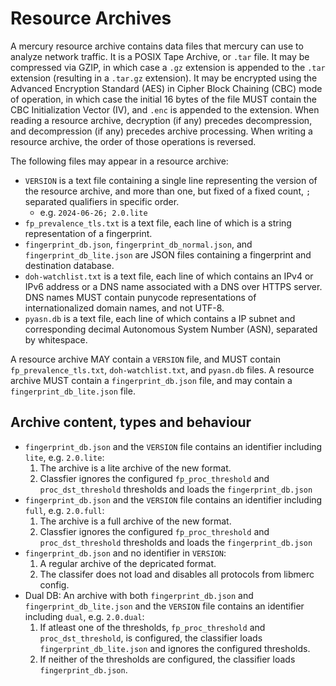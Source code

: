 # Resource Archives

A mercury resource archive contains data files that mercury can use to analyze network traffic.  It is a POSIX Tape Archive, or `.tar` file.   It may be compressed via GZIP, in which case a `.gz` extension is appended to the `.tar` extension (resulting in a `.tar.gz` extension).  It may be encrypted using the Advanced Encryption Standard (AES) in Cipher Block Chaining (CBC) mode of operation, in which case the initial 16 bytes of the file MUST contain the CBC Initialization Vector (IV), and `.enc` is appended to the extension.  When reading a resource archive, decryption (if any) precedes decompression, and decompression (if any) precedes archive processing.   When writing a resource archive, the order of those operations is reversed.

The following files may appear in a resource archive:

- `VERSION` is a text file containing a single line representing the version of the resource archive, and more than one, but fixed of a fixed count, `; ` separated qualifiers in specific order.
    - e.g. `2024-06-26; 2.0.lite`
- `fp_prevalence_tls.txt` is a text file, each line of which is a string representation of a fingerprint.
- `fingerprint_db.json`, `fingerprint_db_normal.json`, and `fingerprint_db_lite.json` are JSON files containing a fingerprint and destination database.
- `doh-watchlist.txt` is a text file, each line of which contains an IPv4 or IPv6 address or a DNS name associated with a DNS over HTTPS server.  DNS names MUST contain punycode representations of internationalized domain names, and not UTF-8.
- `pyasn.db` is a text file, each line of which contains a IP subnet and corresponding decimal Autonomous System Number (ASN), separated by whitespace.

A resource archive MAY contain a `VERSION` file, and MUST contain `fp_prevalence_tls.txt`, `doh-watchlist.txt`, and `pyasn.db` files.  A resource archive MUST contain a `fingerprint_db.json` file, and may contain a `fingerprint_db_lite.json` file.


## Archive content, types and behaviour
- `fingerprint_db.json` and the `VERSION` file contains an identifier including `lite`, e.g. `2.0.lite`:
    1. The archive is a lite archive of the new format.
    2. Classfier ignores the configured `fp_proc_threshold` and `proc_dst_threshold` thresholds and loads the `fingerprint_db.json`
- `fingerprint_db.json` and the `VERSION` file contains an identifier including `full`, e.g. `2.0.full`:
    1. The archive is a full archive of the new format.
    2. Classfier ignores the configured `fp_proc_threshold` and `proc_dst_threshold` thresholds and loads the `fingerprint_db.json`
- `fingerprint_db.json` and no identifier in `VERSION`: 
    1. A regular archive of the depricated format.
    2. The classifer does not load and disables all protocols from libmerc config. 
- Dual DB: An archive with both `fingerprint_db.json` and `fingerprint_db_lite.json` and the `VERSION` file contains an identifier including `dual`, e.g. `2.0.dual`:
    1. If atleast one of the thresholds, `fp_proc_threshold` and `proc_dst_threshold`, is configured, the classifier loads `fingerprint_db_lite.json` and ignores the configured thresholds. 
    2. If neither of the thresholds are configured, the classifier loads `fingerprint_db.json`. 
